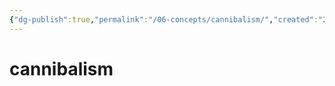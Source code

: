 ```yaml
---
{"dg-publish":true,"permalink":"/06-concepts/cannibalism/","created":"2024-12-23T11:25:11.984-06:00","updated":"2024-12-26T08:30:52.496-06:00"}
---
```


# cannibalism